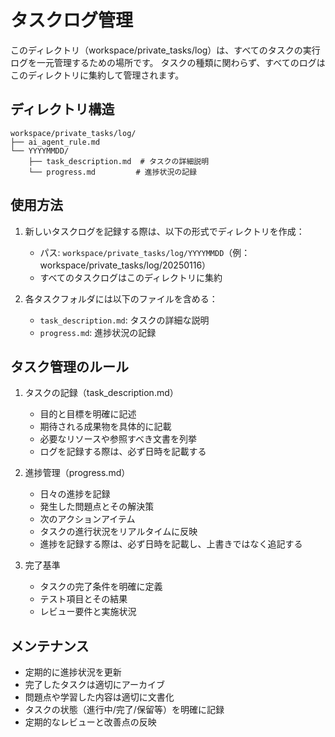 # タスクログ管理

このディレクトリ（workspace/private_tasks/log）は、すべてのタスクの実行ログを一元管理するための場所です。
タスクの種類に関わらず、すべてのログはこのディレクトリに集約して管理されます。

## ディレクトリ構造
```
workspace/private_tasks/log/
├── ai_agent_rule.md
└── YYYYMMDD/
    ├── task_description.md  # タスクの詳細説明
    └── progress.md         # 進捗状況の記録
```

## 使用方法

1. 新しいタスクログを記録する際は、以下の形式でディレクトリを作成：
   - パス: `workspace/private_tasks/log/YYYYMMDD`（例：workspace/private_tasks/log/20250116）
   - すべてのタスクログはこのディレクトリに集約

2. 各タスクフォルダには以下のファイルを含める：
   - `task_description.md`: タスクの詳細な説明
   - `progress.md`: 進捗状況の記録

## タスク管理のルール

1. タスクの記録（task_description.md）
   - 目的と目標を明確に記述
   - 期待される成果物を具体的に記載
   - 必要なリソースや参照すべき文書を列挙
   - ログを記録する際は、必ず日時を記載する

2. 進捗管理（progress.md）
   - 日々の進捗を記録
   - 発生した問題点とその解決策
   - 次のアクションアイテム
   - タスクの進行状況をリアルタイムに反映
   - 進捗を記録する際は、必ず日時を記載し、上書きではなく追記する

3. 完了基準
   - タスクの完了条件を明確に定義
   - テスト項目とその結果
   - レビュー要件と実施状況

## メンテナンス

- 定期的に進捗状況を更新
- 完了したタスクは適切にアーカイブ
- 問題点や学習した内容は適切に文書化
- タスクの状態（進行中/完了/保留等）を明確に記録
- 定期的なレビューと改善点の反映